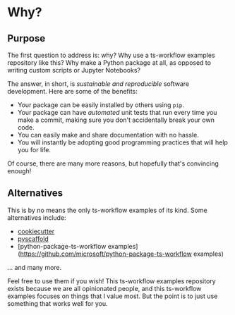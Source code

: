 # Why?

## Purpose

The first question to address is: why? Why use a ts-workflow examples repository like this? Why make a Python package at all, as opposed to writing custom scripts or Jupyter Notebooks?

The answer, in short, is _sustainable and reproducible_ software development. Here are some of the benefits:

- Your package can be easily installed by others using `pip`.
- Your package can have _automated_ unit tests that run every time you make a commit, making sure you don't accidentally break your own code.
- You can easily make and share documentation with no hassle.
- You will instantly be adopting good programming practices that will help you for life.

Of course, there are many more reasons, but hopefully that's convincing enough!

## Alternatives

This is by no means the only ts-workflow examples of its kind. Some alternatives include:

- [cookiecutter](https://github.com/cookiecutter/cookiecutter)
- [pyscaffold](https://github.com/pyscaffold/pyscaffold)
- [python-package-ts-workflow examples](https://github.com/microsoft/python-package-ts-workflow examples)

... and many more.

Feel free to use them if you wish! This ts-workflow examples repository exists because we are all opinionated people, and this ts-workflow examples focuses on things that I value most. But the point is to just use something that works well for you.
